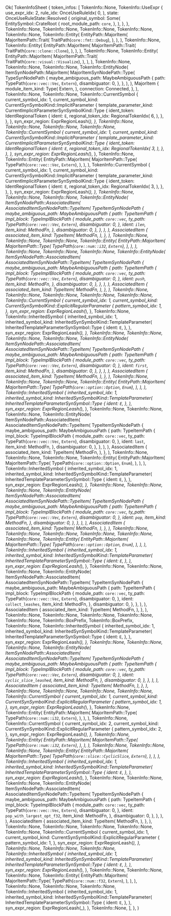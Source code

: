 Ok(
    TokenInfoSheet {
        token_infos: [
            TokenInfo::None,
            TokenInfo::UseExpr {
                use_expr_idx: 2,
                rule_idx: OnceUseRuleIdx(
                    0,
                ),
                state: OnceUseRuleState::Resolved {
                    original_symbol: Some(
                        EntitySymbol::CrateRoot {
                            root_module_path: `core`,
                        },
                    ),
                },
            },
            TokenInfo::None,
            TokenInfo::None,
            TokenInfo::None,
            TokenInfo::None,
            TokenInfo::None,
            TokenInfo::Entity(
                EntityPath::MajorItem(
                    MajorItemPath::Trait(
                        TraitPath(`core::fmt::Debug`),
                    ),
                ),
            ),
            TokenInfo::None,
            TokenInfo::Entity(
                EntityPath::MajorItem(
                    MajorItemPath::Trait(
                        TraitPath(`core::clone::Clone`),
                    ),
                ),
            ),
            TokenInfo::None,
            TokenInfo::Entity(
                EntityPath::MajorItem(
                    MajorItemPath::Trait(
                        TraitPath(`core::visual::Visualize`),
                    ),
                ),
            ),
            TokenInfo::None,
            TokenInfo::None,
            TokenInfo::None,
            TokenInfo::EntityNode(
                ItemSynNodePath::MajorItem(
                    MajorItemSynNodePath::Type(
                        TypeSynNodePath {
                            maybe_ambiguous_path: MaybeAmbiguousPath {
                                path: TypePath(`core::vec::Vec`, `Extern`),
                                disambiguator: 0,
                            },
                        },
                    ),
                ),
                MajorItem {
                    module_item_kind: Type(
                        Extern,
                    ),
                    connection: Connected,
                },
            ),
            TokenInfo::None,
            TokenInfo::None,
            TokenInfo::CurrentSymbol {
                current_symbol_idx: 1,
                current_symbol_kind: CurrentSynSymbolKind::ImplicitParameter {
                    template_parameter_kind: CurrentImplicitParameterSynSymbolKind::Type {
                        ident_token: IdentRegionalToken {
                            ident: `E`,
                            regional_token_idx: RegionalTokenIdx(
                                6,
                            ),
                        },
                    },
                },
                syn_expr_region: ExprRegionLeash(_),
            },
            TokenInfo::None,
            TokenInfo::None,
            TokenInfo::None,
            TokenInfo::None,
            TokenInfo::CurrentSymbol {
                current_symbol_idx: 1,
                current_symbol_kind: CurrentSynSymbolKind::ImplicitParameter {
                    template_parameter_kind: CurrentImplicitParameterSynSymbolKind::Type {
                        ident_token: IdentRegionalToken {
                            ident: `E`,
                            regional_token_idx: RegionalTokenIdx(
                                3,
                            ),
                        },
                    },
                },
                syn_expr_region: ExprRegionLeash(_),
            },
            TokenInfo::None,
            TokenInfo::Entity(
                EntityPath::MajorItem(
                    MajorItemPath::Type(
                        TypePath(`core::vec::Vec`, `Extern`),
                    ),
                ),
            ),
            TokenInfo::CurrentSymbol {
                current_symbol_idx: 1,
                current_symbol_kind: CurrentSynSymbolKind::ImplicitParameter {
                    template_parameter_kind: CurrentImplicitParameterSynSymbolKind::Type {
                        ident_token: IdentRegionalToken {
                            ident: `E`,
                            regional_token_idx: RegionalTokenIdx(
                                3,
                            ),
                        },
                    },
                },
                syn_expr_region: ExprRegionLeash(_),
            },
            TokenInfo::None,
            TokenInfo::None,
            TokenInfo::None,
            TokenInfo::EntityNode(
                ItemSynNodePath::AssociatedItem(
                    AssociatedItemSynNodePath::TypeItem(
                        TypeItemSynNodePath {
                            maybe_ambiguous_path: MaybeAmbiguousPath {
                                path: TypeItemPath {
                                    impl_block: TypeImplBlockPath {
                                        module_path: `core::vec`,
                                        ty_path: TypePath(`core::vec::Vec`, `Extern`),
                                        disambiguator: 0,
                                    },
                                    ident: `ilen`,
                                    item_kind: MethodFn,
                                },
                                disambiguator: 0,
                            },
                        },
                    ),
                ),
                AssociatedItem {
                    associated_item_kind: TypeItem(
                        MethodFn,
                    ),
                },
            ),
            TokenInfo::None,
            TokenInfo::None,
            TokenInfo::None,
            TokenInfo::Entity(
                EntityPath::MajorItem(
                    MajorItemPath::Type(
                        TypePath(`core::num::i32`, `Extern`),
                    ),
                ),
            ),
            TokenInfo::None,
            TokenInfo::None,
            TokenInfo::None,
            TokenInfo::EntityNode(
                ItemSynNodePath::AssociatedItem(
                    AssociatedItemSynNodePath::TypeItem(
                        TypeItemSynNodePath {
                            maybe_ambiguous_path: MaybeAmbiguousPath {
                                path: TypeItemPath {
                                    impl_block: TypeImplBlockPath {
                                        module_path: `core::vec`,
                                        ty_path: TypePath(`core::vec::Vec`, `Extern`),
                                        disambiguator: 0,
                                    },
                                    ident: `push`,
                                    item_kind: MethodFn,
                                },
                                disambiguator: 0,
                            },
                        },
                    ),
                ),
                AssociatedItem {
                    associated_item_kind: TypeItem(
                        MethodFn,
                    ),
                },
            ),
            TokenInfo::None,
            TokenInfo::None,
            TokenInfo::None,
            TokenInfo::None,
            TokenInfo::None,
            TokenInfo::CurrentSymbol {
                current_symbol_idx: 1,
                current_symbol_kind: CurrentSynSymbolKind::ExplicitRegularParameter {
                    pattern_symbol_idx: 1,
                },
                syn_expr_region: ExprRegionLeash(_),
            },
            TokenInfo::None,
            TokenInfo::InheritedSymbol {
                inherited_symbol_idx: 1,
                inherited_symbol_kind: InheritedSynSymbolKind::TemplateParameter(
                    InheritedTemplateParameterSynSymbol::Type {
                        ident: `E`,
                    },
                ),
                syn_expr_region: ExprRegionLeash(_),
            },
            TokenInfo::None,
            TokenInfo::None,
            TokenInfo::None,
            TokenInfo::None,
            TokenInfo::EntityNode(
                ItemSynNodePath::AssociatedItem(
                    AssociatedItemSynNodePath::TypeItem(
                        TypeItemSynNodePath {
                            maybe_ambiguous_path: MaybeAmbiguousPath {
                                path: TypeItemPath {
                                    impl_block: TypeImplBlockPath {
                                        module_path: `core::vec`,
                                        ty_path: TypePath(`core::vec::Vec`, `Extern`),
                                        disambiguator: 0,
                                    },
                                    ident: `first`,
                                    item_kind: MethodFn,
                                },
                                disambiguator: 0,
                            },
                        },
                    ),
                ),
                AssociatedItem {
                    associated_item_kind: TypeItem(
                        MethodFn,
                    ),
                },
            ),
            TokenInfo::None,
            TokenInfo::None,
            TokenInfo::None,
            TokenInfo::Entity(
                EntityPath::MajorItem(
                    MajorItemPath::Type(
                        TypePath(`core::option::Option`, `Enum`),
                    ),
                ),
            ),
            TokenInfo::InheritedSymbol {
                inherited_symbol_idx: 1,
                inherited_symbol_kind: InheritedSynSymbolKind::TemplateParameter(
                    InheritedTemplateParameterSynSymbol::Type {
                        ident: `E`,
                    },
                ),
                syn_expr_region: ExprRegionLeash(_),
            },
            TokenInfo::None,
            TokenInfo::None,
            TokenInfo::None,
            TokenInfo::EntityNode(
                ItemSynNodePath::AssociatedItem(
                    AssociatedItemSynNodePath::TypeItem(
                        TypeItemSynNodePath {
                            maybe_ambiguous_path: MaybeAmbiguousPath {
                                path: TypeItemPath {
                                    impl_block: TypeImplBlockPath {
                                        module_path: `core::vec`,
                                        ty_path: TypePath(`core::vec::Vec`, `Extern`),
                                        disambiguator: 0,
                                    },
                                    ident: `last`,
                                    item_kind: MethodFn,
                                },
                                disambiguator: 0,
                            },
                        },
                    ),
                ),
                AssociatedItem {
                    associated_item_kind: TypeItem(
                        MethodFn,
                    ),
                },
            ),
            TokenInfo::None,
            TokenInfo::None,
            TokenInfo::None,
            TokenInfo::Entity(
                EntityPath::MajorItem(
                    MajorItemPath::Type(
                        TypePath(`core::option::Option`, `Enum`),
                    ),
                ),
            ),
            TokenInfo::InheritedSymbol {
                inherited_symbol_idx: 1,
                inherited_symbol_kind: InheritedSynSymbolKind::TemplateParameter(
                    InheritedTemplateParameterSynSymbol::Type {
                        ident: `E`,
                    },
                ),
                syn_expr_region: ExprRegionLeash(_),
            },
            TokenInfo::None,
            TokenInfo::None,
            TokenInfo::None,
            TokenInfo::EntityNode(
                ItemSynNodePath::AssociatedItem(
                    AssociatedItemSynNodePath::TypeItem(
                        TypeItemSynNodePath {
                            maybe_ambiguous_path: MaybeAmbiguousPath {
                                path: TypeItemPath {
                                    impl_block: TypeImplBlockPath {
                                        module_path: `core::vec`,
                                        ty_path: TypePath(`core::vec::Vec`, `Extern`),
                                        disambiguator: 0,
                                    },
                                    ident: `pop`,
                                    item_kind: MethodFn,
                                },
                                disambiguator: 0,
                            },
                        },
                    ),
                ),
                AssociatedItem {
                    associated_item_kind: TypeItem(
                        MethodFn,
                    ),
                },
            ),
            TokenInfo::None,
            TokenInfo::None,
            TokenInfo::None,
            TokenInfo::None,
            TokenInfo::None,
            TokenInfo::None,
            TokenInfo::Entity(
                EntityPath::MajorItem(
                    MajorItemPath::Type(
                        TypePath(`core::option::Option`, `Enum`),
                    ),
                ),
            ),
            TokenInfo::InheritedSymbol {
                inherited_symbol_idx: 1,
                inherited_symbol_kind: InheritedSynSymbolKind::TemplateParameter(
                    InheritedTemplateParameterSynSymbol::Type {
                        ident: `E`,
                    },
                ),
                syn_expr_region: ExprRegionLeash(_),
            },
            TokenInfo::None,
            TokenInfo::None,
            TokenInfo::None,
            TokenInfo::EntityNode(
                ItemSynNodePath::AssociatedItem(
                    AssociatedItemSynNodePath::TypeItem(
                        TypeItemSynNodePath {
                            maybe_ambiguous_path: MaybeAmbiguousPath {
                                path: TypeItemPath {
                                    impl_block: TypeImplBlockPath {
                                        module_path: `core::vec`,
                                        ty_path: TypePath(`core::vec::Vec`, `Extern`),
                                        disambiguator: 0,
                                    },
                                    ident: `collect_leashes`,
                                    item_kind: MethodFn,
                                },
                                disambiguator: 0,
                            },
                        },
                    ),
                ),
                AssociatedItem {
                    associated_item_kind: TypeItem(
                        MethodFn,
                    ),
                },
            ),
            TokenInfo::None,
            TokenInfo::None,
            TokenInfo::None,
            TokenInfo::None,
            TokenInfo::None,
            TokenInfo::BoxPrefix,
            TokenInfo::BoxPrefix,
            TokenInfo::None,
            TokenInfo::InheritedSymbol {
                inherited_symbol_idx: 1,
                inherited_symbol_kind: InheritedSynSymbolKind::TemplateParameter(
                    InheritedTemplateParameterSynSymbol::Type {
                        ident: `E`,
                    },
                ),
                syn_expr_region: ExprRegionLeash(_),
            },
            TokenInfo::None,
            TokenInfo::None,
            TokenInfo::None,
            TokenInfo::EntityNode(
                ItemSynNodePath::AssociatedItem(
                    AssociatedItemSynNodePath::TypeItem(
                        TypeItemSynNodePath {
                            maybe_ambiguous_path: MaybeAmbiguousPath {
                                path: TypeItemPath {
                                    impl_block: TypeImplBlockPath {
                                        module_path: `core::vec`,
                                        ty_path: TypePath(`core::vec::Vec`, `Extern`),
                                        disambiguator: 0,
                                    },
                                    ident: `cyclic_slice_leashed`,
                                    item_kind: MethodFn,
                                },
                                disambiguator: 0,
                            },
                        },
                    ),
                ),
                AssociatedItem {
                    associated_item_kind: TypeItem(
                        MethodFn,
                    ),
                },
            ),
            TokenInfo::None,
            TokenInfo::None,
            TokenInfo::None,
            TokenInfo::None,
            TokenInfo::CurrentSymbol {
                current_symbol_idx: 1,
                current_symbol_kind: CurrentSynSymbolKind::ExplicitRegularParameter {
                    pattern_symbol_idx: 1,
                },
                syn_expr_region: ExprRegionLeash(_),
            },
            TokenInfo::None,
            TokenInfo::Entity(
                EntityPath::MajorItem(
                    MajorItemPath::Type(
                        TypePath(`core::num::i32`, `Extern`),
                    ),
                ),
            ),
            TokenInfo::None,
            TokenInfo::CurrentSymbol {
                current_symbol_idx: 2,
                current_symbol_kind: CurrentSynSymbolKind::ExplicitRegularParameter {
                    pattern_symbol_idx: 2,
                },
                syn_expr_region: ExprRegionLeash(_),
            },
            TokenInfo::None,
            TokenInfo::Entity(
                EntityPath::MajorItem(
                    MajorItemPath::Type(
                        TypePath(`core::num::i32`, `Extern`),
                    ),
                ),
            ),
            TokenInfo::None,
            TokenInfo::None,
            TokenInfo::None,
            TokenInfo::Entity(
                EntityPath::MajorItem(
                    MajorItemPath::Type(
                        TypePath(`core::slice::CyclicSlice`, `Extern`),
                    ),
                ),
            ),
            TokenInfo::InheritedSymbol {
                inherited_symbol_idx: 1,
                inherited_symbol_kind: InheritedSynSymbolKind::TemplateParameter(
                    InheritedTemplateParameterSynSymbol::Type {
                        ident: `E`,
                    },
                ),
                syn_expr_region: ExprRegionLeash(_),
            },
            TokenInfo::None,
            TokenInfo::None,
            TokenInfo::None,
            TokenInfo::EntityNode(
                ItemSynNodePath::AssociatedItem(
                    AssociatedItemSynNodePath::TypeItem(
                        TypeItemSynNodePath {
                            maybe_ambiguous_path: MaybeAmbiguousPath {
                                path: TypeItemPath {
                                    impl_block: TypeImplBlockPath {
                                        module_path: `core::vec`,
                                        ty_path: TypePath(`core::vec::Vec`, `Extern`),
                                        disambiguator: 0,
                                    },
                                    ident: `pop_with_largest_opt_f32`,
                                    item_kind: MethodFn,
                                },
                                disambiguator: 0,
                            },
                        },
                    ),
                ),
                AssociatedItem {
                    associated_item_kind: TypeItem(
                        MethodFn,
                    ),
                },
            ),
            TokenInfo::None,
            TokenInfo::None,
            TokenInfo::None,
            TokenInfo::None,
            TokenInfo::None,
            TokenInfo::CurrentSymbol {
                current_symbol_idx: 1,
                current_symbol_kind: CurrentSynSymbolKind::ExplicitRegularParameter {
                    pattern_symbol_idx: 1,
                },
                syn_expr_region: ExprRegionLeash(_),
            },
            TokenInfo::None,
            TokenInfo::None,
            TokenInfo::None,
            TokenInfo::InheritedSymbol {
                inherited_symbol_idx: 1,
                inherited_symbol_kind: InheritedSynSymbolKind::TemplateParameter(
                    InheritedTemplateParameterSynSymbol::Type {
                        ident: `E`,
                    },
                ),
                syn_expr_region: ExprRegionLeash(_),
            },
            TokenInfo::None,
            TokenInfo::None,
            TokenInfo::None,
            TokenInfo::Entity(
                EntityPath::MajorItem(
                    MajorItemPath::Type(
                        TypePath(`core::num::f32`, `Extern`),
                    ),
                ),
            ),
            TokenInfo::None,
            TokenInfo::None,
            TokenInfo::None,
            TokenInfo::InheritedSymbol {
                inherited_symbol_idx: 1,
                inherited_symbol_kind: InheritedSynSymbolKind::TemplateParameter(
                    InheritedTemplateParameterSynSymbol::Type {
                        ident: `E`,
                    },
                ),
                syn_expr_region: ExprRegionLeash(_),
            },
            TokenInfo::None,
        ],
    },
)